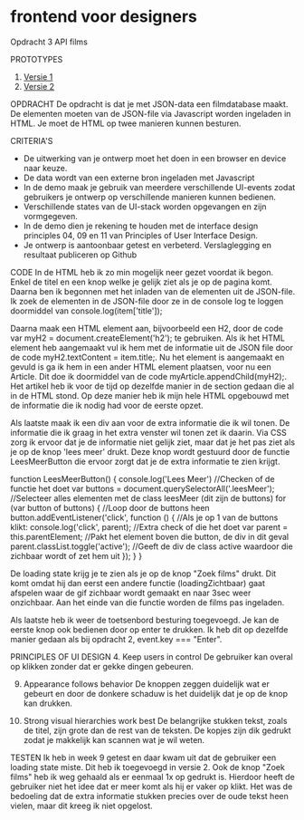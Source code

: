 # frontend voor designers

Opdracht 3      API films

PROTOTYPES
1. [Versie 1](https://esmeebarten.github.io/frontendvoordesigners/opdracht3/v1/)
2. [Versie 2](https://esmeebarten.github.io/frontendvoordesigners/opdracht3/v2/)


OPDRACHT
De opdracht is dat je met JSON-data een filmdatabase maakt.
De elementen moeten van de JSON-file via Javascript worden ingeladen in HTML.
Je moet de HTML op twee manieren kunnen besturen.


CRITERIA'S
- De uitwerking van je ontwerp moet het doen in een browser en device naar keuze.
- De data wordt van een externe bron ingeladen met Javascript
- In de demo maak je gebruik van meerdere verschillende UI-events zodat gebruikers je ontwerp op verschillende manieren kunnen bedienen.
- Verschillende states van de UI-stack worden opgevangen en zijn vormgegeven.
- In de demo dien je rekening te houden met de interface design principles 04, 09 en 11 van Principles of User Interface Design.
- Je ontwerp is aantoonbaar getest en verbeterd. Verslaglegging en resultaat publiceren op Github


CODE
In de HTML heb ik zo min mogelijk neer gezet voordat ik begon. Enkel de titel en een knop welke je gelijk ziet als je op de pagina komt.
Daarna ben ik begonnen met het inladen van de elementen uit de JSON-file.
Ik zoek de elementen in de JSON-file door ze in de console log te loggen doormiddel van console.log(item['title']);

Daarna maak een HTML element aan, bijvoorbeeld een H2, door de code var myH2 = document.createElement('h2'); te gebruiken.
Als ik het HTML element heb aangemaakt vul ik hem met de informatie uit de JSON file door de code myH2.textContent = item.title;.
Nu het element is aangemaakt en gevuld is ga ik hem in een ander HTML element plaatsen, voor nu een Article.
Dit doe ik doormiddel van de code myArticle.appendChild(myH2);.
Het artikel heb ik voor de tijd op dezelfde manier in de section gedaan die al in de HTML stond.
Op deze manier heb ik mijn hele HTML opgebouwd met de informatie die ik nodig had voor de eerste opzet.

Als laatste maak ik een div aan voor de extra informatie die ik wil tonen. De informatie die ik graag in het extra venster wil tonen zet ik daarin.
Via CSS zorg ik ervoor dat je de informatie niet gelijk ziet, maar dat je het pas ziet als je op de knop 'lees meer' drukt.
Deze knop wordt gestuurd door de functie LeesMeerButton die ervoor zorgt dat je de extra informatie te zien krijgt.

function LeesMeerButton() {
console.log('Lees Meer')                                //Checken of de functie het doet
var buttons = document.querySelectorAll('.leesMeer');   //Selecteer alles elementen met de class leesMeer (dit zijn de buttons)
for (var button of buttons) {                           //Loop door de buttons heen
    button.addEventListener('click', function () {      //Als je op 1 van de buttons klikt:
     console.log('click', parent);                      //Extra check of die het doet
    var parent = this.parentElement;                    //Pakt het element boven die button, de div in dit geval
    parent.classList.toggle('active');                  //Geeft de div de class active waardoor die zichbaar wordt of zet hem uit
        });
    }
}

De loading state krijg je te zien als je op de knop "Zoek films" drukt.
Dit komt omdat hij dan eerst een andere functie (loadingZichtbaar) gaat afspelen waar de gif zichbaar wordt gemaakt en naar 3sec weer onzichbaar.
Aan het einde van die functie worden de films pas ingeladen.

Als laatste heb ik weer de toetsenbord besturing toegevoegd.
Je kan de eerste knop ook bedienen door op enter te drukken.
Ik heb dit op dezelfde manier gedaan als bij opdracht 2, event.key === "Enter".


PRINCIPLES OF  UI DESIGN
4. Keep users in control
De gebruiker kan overal op klikken zonder dat er gekke dingen gebeuren.

9. Appearance follows behavior
De knoppen zeggen duidelijk wat er gebeurt en door de donkere schaduw is het duidelijk dat je op de knop kan drukken.

11. Strong visual hierarchies work best
De belangrijke stukken tekst, zoals de titel, zijn grote dan de rest van de teksten.
De kopjes zijn dik gedrukt zodat je makkelijk kan scannen wat je wil weten.


TESTEN
Ik heb in week 9 getest en daar kwam uit dat de gebruiker een loading state miste.
Dit heb ik toegevoegd in versie 2. Ook de knop "Zoek films" heb ik weg gehaald als er eenmaal 1x op gedrukt is.
Hierdoor heeft de gebruiker niet het idee dat er meer komt als hij er vaker op klikt.
Het was de bedoeling dat de extra informatie stukken precies over de oude tekst heen vielen, maar dit kreeg ik niet opgelost.

